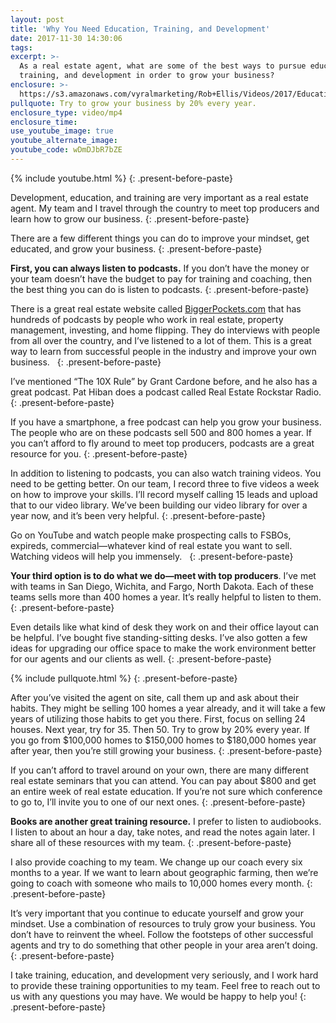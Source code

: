 ```yaml
---
layout: post
title: 'Why You Need Education, Training, and Development'
date: 2017-11-30 14:30:06
tags:
excerpt: >-
  As a real estate agent, what are some of the best ways to pursue education,
  training, and development in order to grow your business?
enclosure: >-
  https://s3.amazonaws.com/vyralmarketing/Rob+Ellis/Videos/2017/Education%252C+Training%252C+And+Development+-+Central+Ohio+Real+Estate+Agent.mp4
pullquote: Try to grow your business by 20% every year.
enclosure_type: video/mp4
enclosure_time:
use_youtube_image: true
youtube_alternate_image:
youtube_code: wDmDJbR7bZE
---
```



{% include youtube.html %}
{: .present-before-paste}

Development, education, and training are very important as a real estate agent. My team and I travel through the country to meet top producers and learn how to grow our business.
{: .present-before-paste}

There are a few different things you can do to improve your mindset, get educated, and grow your business.
{: .present-before-paste}

**First, you can always listen to podcasts.** If you don’t have the money or your team doesn’t have the budget to pay for training and coaching, then the best thing you can do is listen to podcasts.
{: .present-before-paste}

There is a great real estate website called [BiggerPockets.com](BiggerPockets.com) that has hundreds of podcasts by people who work in real estate, property management, investing, and home flipping. They do interviews with people from all over the country, and I’ve listened to a lot of them. This is a great way to learn from successful people in the industry and improve your own business. &nbsp;
{: .present-before-paste}

I’ve mentioned “The 10X Rule” by Grant Cardone before, and he also has a great podcast. Pat Hiban does a podcast called Real Estate Rockstar Radio.
{: .present-before-paste}

If you have a smartphone, a free podcast can help you grow your business. The people who are on these podcasts sell 500 and 800 homes a year. If you can’t afford to fly around to meet top producers, podcasts are a great resource for you.
{: .present-before-paste}

In addition to listening to podcasts, you can also watch training videos. You need to be getting better. On our team, I record three to five videos a week on how to improve your skills. I’ll record myself calling 15 leads and upload that to our video library. We’ve been building our video library for over a year now, and it’s been very helpful.
{: .present-before-paste}

Go on YouTube and watch people make prospecting calls to FSBOs, expireds, commercial—whatever kind of real estate you want to sell. Watching videos will help you immensely. &nbsp;
{: .present-before-paste}

**Your third option is to do what we do—meet with top producers**. I’ve met with teams in San Diego, Wichita, and Fargo, North Dakota. Each of these teams sells more than 400 homes a year. It’s really helpful to listen to them.
{: .present-before-paste}

Even details like what kind of desk they work on and their office layout can be helpful. I’ve bought five standing-sitting desks. I’ve also gotten a few ideas for upgrading our office space to make the work environment better for our agents and our clients as well.
{: .present-before-paste}

{% include pullquote.html %}
{: .present-before-paste}

After you’ve visited the agent on site, call them up and ask about their habits. They might be selling 100 homes a year already, and it will take a few years of utilizing those habits to get you there. First, focus on selling 24 houses. Next year, try for 35. Then 50. Try to grow by 20% every year. If you go from $100,000 homes to $150,000 homes to $180,000 homes year after year, then you’re still growing your business.
{: .present-before-paste}

If you can’t afford to travel around on your own, there are many different real estate seminars that you can attend. You can pay about $800 and get an entire week of real estate education. If you’re not sure which conference to go to, I’ll invite you to one of our next ones.
{: .present-before-paste}

**Books are another great training resource.** I prefer to listen to audiobooks. I listen to about an hour a day, take notes, and read the notes again later. I share all of these resources with my team.
{: .present-before-paste}

I also provide coaching to my team. We change up our coach every six months to a year. If we want to learn about geographic farming, then we’re going to coach with someone who mails to 10,000 homes every month.
{: .present-before-paste}

It’s very important that you continue to educate yourself and grow your mindset. Use a combination of resources to truly grow your business. You don’t have to reinvent the wheel. Follow the footsteps of other successful agents and try to do something that other people in your area aren’t doing.
{: .present-before-paste}

I take training, education, and development very seriously, and I work hard to provide these training opportunities to my team. Feel free to reach out to us with any questions you may have. We would be happy to help you!
{: .present-before-paste}